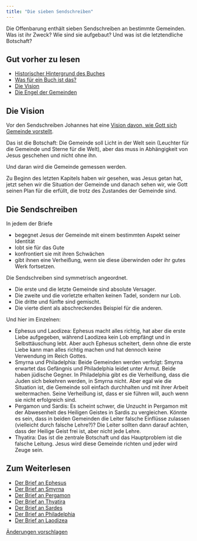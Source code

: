 ```yaml
---
title: "Die sieben Sendschreiben"
---
```



Die Offenbarung enthält sieben Sendschreiben an bestimmte Gemeinden. Was ist ihr Zweck? Wie sind sie aufgebaut? Und was ist die letztendliche Botschaft?


## Gut vorher zu lesen

<a name="8d05"></a>
- [Historischer Hintergrund des Buches](../../../../background/history/expl/pax-romana-key-to-understand-the-book-of-revelation)
- [Was für ein Buch ist das?](../../../../background/literature/expl/the-book-of-revelation-how-to-read-it)
- [Die Vision](../../../../content/letters/expl/the-vision)
- [Die Engel der Gemeinden](../../../../content/letters/expl/the-angel-of-the-churches)



## Die Vision

<a name="216d"></a>
Vor den Sendschreiben Johannes hat eine [Vision davon, wie Gott sich Gemeinde vorstellt](../../../../content/letters/expl/the-vision).

Das ist die Botschaft: Die Gemeinde soll Licht in der Welt sein (Leuchter für die Gemeinde und Sterne für die Welt), aber das muss in Abhängigkeit von Jesus geschehen und nicht ohne ihn.

Und daran wird die Gemeinde gemessen werden.

Zu Beginn des letzten Kapitels haben wir gesehen, was Jesus getan hat, jetzt sehen wir die Situation der Gemeinde und danach sehen wir, wie Gott seinen Plan für die erfüllt, die trotz des Zustandes der Gemeinde sind.


## Die Sendschreiben

<a name="d28f"></a>
In jedem der Briefe

- begegnet Jesus der Gemeinde mit einem bestimmten Aspekt seiner Identität
- lobt sie für das Gute
- konfrontiert sie mit ihren Schwächen
- gibt ihnen eine Verheißung, wenn sie diese überwinden oder ihr gutes Werk fortsetzen.


Die Sendschreiben sind symmetrisch angeordnet.

- Die erste und die letzte Gemeinde sind absolute Versager.
- Die zweite und die vorletzte erhalten keinen Tadel, sondern nur Lob.
- Die dritte und fünfte sind gemischt.
- Die vierte dient als abschreckendes Beispiel für die anderen.


Und hier im Einzelnen:

- Ephesus und Laodizea: Ephesus macht alles richtig, hat aber die erste Liebe aufgegeben, während Laodizea kein Lob empfängt und in Selbsttäuschung lebt. Aber auch Ephesus scheitert, denn ohne die erste Liebe kann man alles richtig machen und hat dennoch keine Verwendung im Reich Gottes.
- Smyrna und Philadelphia: Beide Gemeinden werden verfolgt: Smyrna erwartet das Gefängnis und Philadelphia leidet unter Armut. Beide haben jüdische Gegner. In Philadelphia gibt es die Verheißung, dass die Juden sich bekehren werden, in Smyrna nicht. Aber egal wie die Situation ist, die Gemeinde soll einfach durchhalten und mit ihrer Arbeit weitermachen. Seine Verheißung ist, dass er sie führen will, auch wenn sie nicht erfolgreich sind.
- Pergamon und Sardis: Es scheint schwer, die Unzucht in Pergamon mit der Abwesenheit des Heiligen Geistes in Sardis zu vergleichen. Könnte es sein, dass in beiden Gemeinden die Leiter falsche Einflüsse zulassen (vielleicht durch falsche Lehre?)? Die Leiter sollten dann darauf achten, dass der Heilige Geist frei ist, aber nicht jede Lehre.
- Thyatira: Das ist die zentrale Botschaft und das Hauptproblem ist die falsche Leitung. Jesus wird diese Gemeinde richten und jeder wird Zeuge sein.



## Zum Weiterlesen

<a name="7efd"></a>
- [Der Brief an Ephesus](../../../../content/letters/expl/the-letter-to-the-church-in-ephesus)
- [Der Brief an Smyrna](../../../../content/letters/expl/the-letter-to-the-church-in-smyrna)
- [Der Brief an Pergamon](../../../../content/letters/expl/the-letter-to-the-church-in-pergamon)
- [Der Brief an Thyatira](../../../../content/letters/expl/the-letter-to-the-church-in-thyatira)
- [Der Brief an Sardes](../../../../content/letters/expl/the-letter-to-the-church-in-sardis)
- [Der Brief an Philadelphia](../../../../content/letters/expl/the-letter-to-the-church-in-philadelphia)
- [Der Brief an Laodizea](../../../../content/letters/expl/the-letter-to-the-church-in-laodicea)




[Änderungen vorschlagen](https://github.com/revelation-today/revelation-today/blob/main/exampleSite/content/docs/content/letters/expl/the-letters-to-the-seven-churches.de.md)
